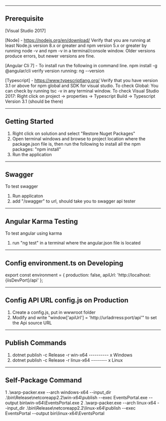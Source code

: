 ---------------------------------
Prerequisite
---------------------------------

[Visual Studio 2017]

[Node] - https://nodejs.org/en/download/ 
Verify that you are running at least Node.js version 8.x or greater and npm version 5.x or greater by running node -v and npm -v in a terminal/console window. Older versions produce errors, but newer versions are fine.

[Angular Cli 7] - To install run the following in command line. 
npm install -g @angular/cli
verify version running: ng --version

[Typescript] - https://www.typescriptlang.org/
Verify that you have version 3.1 or above for npm global and SDK for visual studio. 
To check Global: You can check by running tsc -v in any terminal window.
To check Visual Studio 2017: Right click on project -> properties -> Typescript Build -> Typescript Version 3.1 (should be there)


--------------------------------------
Getting Started
--------------------------------------

1. Right click on solution and select "Restore Nuget Packages"
2. Open terminal windows and browse to project location where the package.json file is, then run the following to install all the npm packages:
"npm install"
3. Run the application

---------------------------------
Swagger
---------------------------------
To test swagger

1. Run applicaton
2. add "/swagger" to url, should take you to swagger api tester

---------------------------------
Angular Karma Testing
---------------------------------
To test angular using karma
1. run "ng test" in a terminal where the angular.json file is located

---------------------------------
Config environment.ts on Developing
--------------------------------
export const environment = {
    production: false,
    apiUrl: 'http://localhost:{iisDevPort}/api'
};

---------------------------------
Config API URL config.js on Production
--------------------------------
1. Create a config.js, put in wwwroot folder
2. Modify and write "window['apiUrl'] = 'http://urladrress:port/api'" to set the Api source URL

---------------------------------
Publish Commands
---------------------------------
1. dotnet publish -c Release -r win-x64 ---------- x Windows
2. dotnet publish -c Release -r linux-x64 -------- x Linux

---------------------------------
Self-Package Command
---------------------------------
1 .\warp-packer.exe --arch windows-x64 --input_dir .\bin\Release\netcoreapp2.2\win-x64\publish --exec EventsPortal.exe --output bin\win-x64\EventsPortal.exe
2 .\warp-packer.exe --arch linux-x64 --input_dir .\bin\Release\netcoreapp2.2\linux-x64\publish --exec EventsPortal --output bin\linux-x64\EventsPortal
